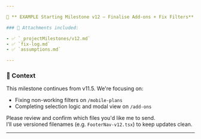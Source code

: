 ```yaml
---

🚀 ** EXAMPLE Starting Milestone v12 – Finalise Add-ons + Fix Filters**

### 📂 Attachments included:

- ✅ `_projectMilestones/v12.md`
- ✅ `fix-log.md`
- ✅ `assumptions.md`

---
```


### 🔧 Context

This milestone continues from v11.5. We're focusing on:

- Fixing non-working filters on `/mobile-plans`
- Completing selection logic and modal view on `/add-ons`

Please review and confirm which files you'd like me to send.  
I’ll use versioned filenames (e.g. `FooterNav-v12.tsx`) to keep updates clean.

---
